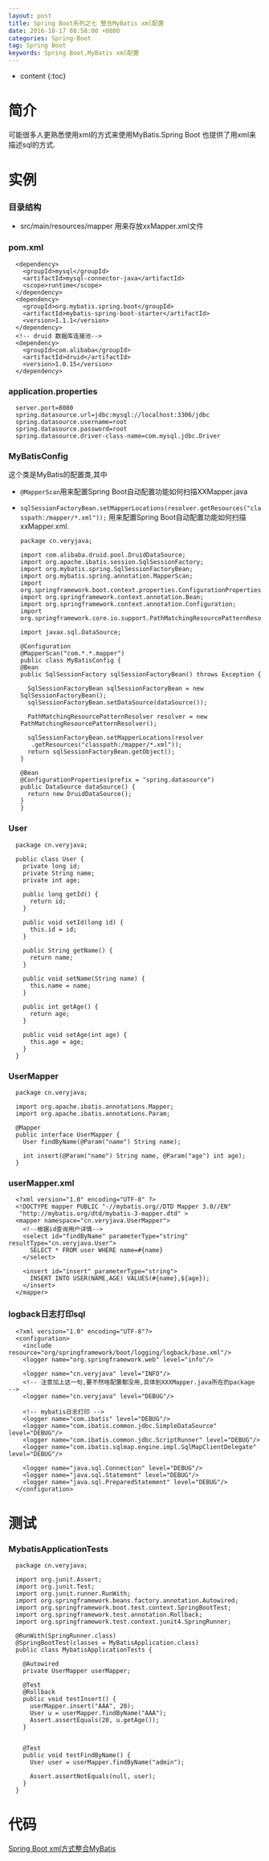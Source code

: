```yaml
---
layout: post
title: Spring Boot系列之七 整合MyBatis xml配置
date: 2016-10-17 08:58:00 +0800
categories: Spring-Boot
tag: Spring Boot
keywords: Spring Boot,MyBatis xml配置
---
```


* content
{:toc}

简介
===

可能很多人更熟悉使用xml的方式来使用MyBatis.Spring Boot 也提供了用xml来描述sql的方式.

实例
===

### 目录结构

* src/main/resources/mapper 用来存放xxMapper.xml文件

### pom.xml

      <dependency>
        <groupId>mysql</groupId>
        <artifactId>mysql-connector-java</artifactId>
        <scope>runtime</scope>
      </dependency>
      <dependency>
        <groupId>org.mybatis.spring.boot</groupId>
        <artifactId>mybatis-spring-boot-starter</artifactId>
        <version>1.1.1</version>
      </dependency>
      <!-- druid 数据库连接池-->
      <dependency>
        <groupId>com.alibaba</groupId>
        <artifactId>druid</artifactId>
        <version>1.0.15</version>
      </dependency>

### application.properties

      server.port=8080
      spring.datasource.url=jdbc:mysql://localhost:3306/jdbc
      spring.datasource.username=root
      spring.datasource.password=root
      spring.datasource.driver-class-name=com.mysql.jdbc.Driver

### MyBatisConfig

  这个类是MyBatis的配置类,其中

* `@MapperScan`用来配置Spring Boot自动配置功能如何扫描XXMapper.java
* `sqlSessionFactoryBean.setMapperLocations(resolver.getResources("classpath:/mapper/*.xml"));` 用来配置Spring Boot自动配置功能如何扫描xxMapper.xml.

      package cn.veryjava;

      import com.alibaba.druid.pool.DruidDataSource;
      import org.apache.ibatis.session.SqlSessionFactory;
      import org.mybatis.spring.SqlSessionFactoryBean;
      import org.mybatis.spring.annotation.MapperScan;
      import org.springframework.boot.context.properties.ConfigurationProperties;
      import org.springframework.context.annotation.Bean;
      import org.springframework.context.annotation.Configuration;
      import org.springframework.core.io.support.PathMatchingResourcePatternResolver;

      import javax.sql.DataSource;

      @Configuration
      @MapperScan("com.*.*.mapper")
      public class MyBatisConfig {
      @Bean
      public SqlSessionFactory sqlSessionFactoryBean() throws Exception {

        SqlSessionFactoryBean sqlSessionFactoryBean = new SqlSessionFactoryBean();
        sqlSessionFactoryBean.setDataSource(dataSource());

        PathMatchingResourcePatternResolver resolver = new PathMatchingResourcePatternResolver();

        sqlSessionFactoryBean.setMapperLocations(resolver
         .getResources("classpath:/mapper/*.xml"));
        return sqlSessionFactoryBean.getObject();
      }

      @Bean
      @ConfigurationProperties(prefix = "spring.datasource")
      public DataSource dataSource() {
        return new DruidDataSource();
      }
      }

### User
      package cn.veryjava;

      public class User {
        private long id;
        private String name;
        private int age;

        public long getId() {
          return id;
        }

        public void setId(long id) {
          this.id = id;
        }

        public String getName() {
          return name;
        }

        public void setName(String name) {
          this.name = name;
        }

        public int getAge() {
          return age;
        }

        public void setAge(int age) {
          this.age = age;
        }
      }

### UserMapper

      package cn.veryjava;

      import org.apache.ibatis.annotations.Mapper;
      import org.apache.ibatis.annotations.Param;

      @Mapper
      public interface UserMapper {
        User findByName(@Param("name") String name);

        int insert(@Param("name") String name, @Param("age") int age);
      }

### userMapper.xml

      <?xml version="1.0" encoding="UTF-8" ?>
      <!DOCTYPE mapper PUBLIC "-//mybatis.org//DTD Mapper 3.0//EN"
       "http://mybatis.org/dtd/mybatis-3-mapper.dtd" >
      <mapper namespace="cn.veryjava.UserMapper">
        <!--根据id查询用户详情-->
        <select id="findByName" parameterType="string" resultType="cn.veryjava.User">
          SELECT * FROM user WHERE name=#{name}
        </select>

        <insert id="insert" parameterType="string">
          INSERT INTO USER(NAME,AGE) VALUES(#{name},${age});
        </insert>
      </mapper>

### logback日志打印sql

      <?xml version="1.0" encoding="UTF-8"?>
      <configuration>
        <include resource="org/springframework/boot/logging/logback/base.xml"/>
        <logger name="org.springframework.web" level="info"/>

        <logger name="cn.veryjava" level="INFO"/>
        <!-- 注意加上这一句,要不然啥配置都没用,具体到XXXMapper.java所在的package -->
        <logger name="cn.veryjava" level="DEBUG"/>

        <!-- mybatis日志打印 -->
        <logger name="com.ibatis" level="DEBUG"/>
        <logger name="com.ibatis.common.jdbc.SimpleDataSource" level="DEBUG"/>
        <logger name="com.ibatis.common.jdbc.ScriptRunner" level="DEBUG"/>
        <logger name="com.ibatis.sqlmap.engine.impl.SqlMapClientDelegate" level="DEBUG"/>

        <logger name="java.sql.Connection" level="DEBUG"/>
        <logger name="java.sql.Statement" level="DEBUG"/>
        <logger name="java.sql.PreparedStatement" level="DEBUG"/>
      </configuration>

测试
===

### MybatisApplicationTests

      package cn.veryjava;

      import org.junit.Assert;
      import org.junit.Test;
      import org.junit.runner.RunWith;
      import org.springframework.beans.factory.annotation.Autowired;
      import org.springframework.boot.test.context.SpringBootTest;
      import org.springframework.test.annotation.Rollback;
      import org.springframework.test.context.junit4.SpringRunner;

      @RunWith(SpringRunner.class)
      @SpringBootTest(classes = MyBatisApplication.class)
      public class MybatisApplicationTests {

        @Autowired
        private UserMapper userMapper;

        @Test
        @Rollback
        public void testInsert() {
          userMapper.insert("AAA", 20);
          User u = userMapper.findByName("AAA");
          Assert.assertEquals(20, u.getAge());
        }


        @Test
        public void testFindByName() {
          User user = userMapper.findByName("admin");

          Assert.assertNotEquals(null, user);
        }
      }

代码
===

[Spring Boot xml方式整合MyBatis](https://github.com/sunshineasbefore/veryjava.spring.boot/tree/master/mybatis-xml)
